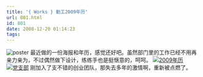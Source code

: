 ```yaml
---
title: '{ Works } 勤工2009年历'
url: 801.html
id: 801
date: 2008-12-20 01:14:23
tags:
---
```


![poster](http://cai13.info/blog_pic/2008/12/poster.jpg "poster") 最近做的一份海报和年历，感觉还好吧。虽然部门里的工作已经不用再亲力亲为，不过偶然做下设计，练练手也是挺惬意的，呵呵。  [![2009年历](http://cai13.info/blog_pic/2008/12/2009-thumb.jpg "2009年历")](http://cai13.info/blog_pic/2008/12/2009.jpg) [![党支部](http://cai13.info/blog_pic/2008/12/thumb.jpg "党支部")](http://cai13.info/blog_pic/2008/12/eda39e62ca59.jpg) 刚加入了支不错的创业团队，那失去多年的激情啊，重新被点燃了。
